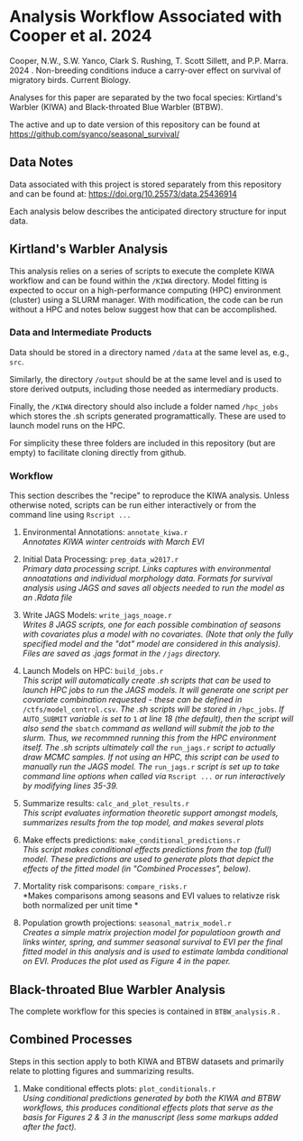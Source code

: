 # Analysis Workflow Associated with Cooper et al. 2024
Cooper, N.W., S.W. Yanco, Clark S. Rushing, T. Scott Sillett, and P.P. Marra. 2024 . Non-breeding conditions induce a carry-over effect on survival of migratory birds. Current Biology.

Analyses for this paper are separated by the two focal species:  Kirtland's Warbler (KIWA) and Black-throated Blue Warbler (BTBW).

The active and up to date version of this repository can be found at https://github.com/syanco/seasonal_survival/

## Data Notes

Data associated with this project is stored separately from this repository and can be found at: https://doi.org/10.25573/data.25436914

Each analysis below describes the anticipated directory structure for input data.


## Kirtland's Warbler Analysis

This analysis relies on a series of scripts to execute the complete KIWA workflow and can be found within the `/KIWA` directory.  Model fitting is expected to occur on a high-performance computing (HPC) environment (cluster) using a SLURM manager.  With modification, the code can be run without a HPC and notes below suggest how that can be accomplished.

### Data and Intermediate Products

Data should be stored in a directory named `/data` at the same level as, e.g., `src`. 

Similarly, the directory `/output` should be at the same level and is used to store derived outputs, including those needed as intermediary products.

Finally, the `/KIWA` directory should also include a folder named `/hpc_jobs` which stores the .sh scripts generated programattically. These are used to launch model runs on the HPC.

For simplicity these three folders are included in this repository (but are empty) to facilitate cloning directly from github.

### Workflow

This section describes the "recipe" to reproduce the KIWA analysis.  Unless otherwise noted, scripts can be run either interactively or from the command line using `Rscript ...`

1.  Environmental Annotations:  `annotate_kiwa.r`  
*Annotates KIWA winter centroids with March EVI*

2.  Initial Data Processing: `prep_data_w2017.r`  
*Primary data processing script.  Links captures with environmental annoatations and individual morphology data.  Formats for survival analysis using JAGS and saves all objects needed to run the model as an .Rdata file*

3.  Write JAGS Models: `write_jags_noage.r`  
*Writes 8 JAGS scripts, one for each possible combination of seasons with covariates plus a model with no covariates. (Note that only the fully specified model and the "dot" model are considered in this analysis).  Files are saved as .jags format in the `/jags` directory.*

4.  Launch Models on HPC: `build_jobs.r`  
*This script will automatically create .sh scripts that can be used to launch HPC jobs to run the JAGS models.  It will generate one script per covariate combination requested - these can be defined in* `/ctfs/model_control.csv`. *The .sh scripts will be stored in* `/hpc_jobs`. *If* `AUTO_SUBMIT` *variable is set to* `1` *at line 18 (the default), then the script will also send the* `sbatch` *command as welland will submit the job to the slurm.  Thus, we recommned running this from the HPC environment itself.  The .sh scripts ultimately call the* `run_jags.r` *script to actually draw MCMC samples.  If not using an HPC, this script can be used to manually run the JAGS model.  The* `run_jags.r` *script is set up to take command line options when called via* `Rscript ...` *or run interactively by modifying lines 35-39.*

5.  Summarize results: `calc_and_plot_results.r`  
*This script evaluates information theoretic support amongst models, summarizes results from the top model, and makes several plots*

6.  Make effects predictions: `make_conditional_predictions.r`  
*This script makes conditional effects predictions from the top (full) model.  These predictions are used to generate plots that depict the effects of the fitted model (in "Combined Processes", below).*

7. Mortality risk comparisons: `compare_risks.r`  
*Makes comparisons among seasons and EVI values to relativze risk both normalized per unit time *

8.  Population growth projections: `seasonal_matrix_model.r`  
*Creates a simple matrix projection model for populatioon growth and links winter, spring, and summer seasonal survival to EVI per the final fitted model in this analysis and is used to estimate lambda conditional on EVI.  Produces the plot used as Figure 4 in the paper.* 


## Black-throated Blue Warbler Analysis

The complete workflow for this species is contained in `BTBW_analysis.R` .

## Combined Processes
Steps in this section apply to both KIWA and BTBW datasets and primarily relate to plotting figures and summarizing results.


1.  Make conditional effects plots: `plot_conditionals.r`  
*Using conditional predictions generated by both the KIWA and BTBW workflows, this produces conditional effects plots that serve as the basis for Figures 2 & 3 in the manuscript (less some markups added after the fact).*

